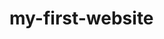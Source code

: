 # my-first-website
<!DOCTYPE html>
<html lang="en">
<head>
    <meta charset="UTF-8">
    <meta http-equiv="X-UA-Compatible" content="IE=edge">
    <meta name="viewport" content="width=device-width, initial-scale=1.0">
    <title>Document</title>
    <style>
        p{

            color:red;
            font-family: 'Franklin Gothic Medium', 'Arial Narrow', Arial, sans-serif;
            border: 10px;
            width: max-content;
            height: 20px;
            margin: 30px 20px 25px 15px;
            padding: 3px;
        }
    </style>
</head>
<body>
    <h1>
        Alhamdulilah
    </h1>
    <h2>
Allah is one.Allah is one...
    </h2>
    <h1> Allah is Almighty,Please Allah help me </h1>
    <p> Allah is my creator,my creator </p>
    <h3> Mohammad (SA) is the prophet of ALLah</h3>
    <b> Alhamdulilah ,I am fine</b>
    <b> InsaAllah , Allah will help me in all time.InsaAllah I will go long way</b>
</body>
</html>
